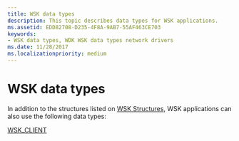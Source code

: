 ```yaml
---
title: WSK data types
description: This topic describes data types for WSK applications.
ms.assetid: EDD82708-D235-4F8A-9AB7-55AF463CE703
keywords:
- WSK data types, WDK WSK data types network drivers
ms.date: 11/28/2017
ms.localizationpriority: medium
---
```


# WSK data types

In addition to the structures listed on [WSK Structures](https://msdn.microsoft.com/library/windows/hardware/ff571187), WSK applications can also use the following data types:

[WSK_CLIENT](wsk-client.md)

